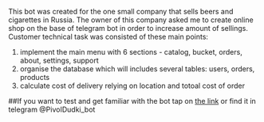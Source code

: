 This bot was created for the one small company that sells beers and cigarettes in Russia. The owner of this company asked me to create online shop on the base of telegram bot in order to increase amount of sellings.
Customer technical task was consisted of these main points:
  1) implement the main menu with 6 sections - catalog, bucket, orders, about, settings, support
  2) organise the database which will includes several tables: users, orders, products
  3) calculate cost of delivery relying on location and totoal cost of order

##If you want to test and get familiar with the bot tap on [the link](https://t.me/PivoIDudki_bot) or find it in telegram @PivoIDudki_bot
